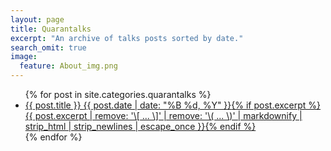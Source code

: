 ```yaml
---
layout: page
title: Quarantalks
excerpt: "An archive of talks posts sorted by date."
search_omit: true
image:
  feature: About_img.png
---
```


<ul class="post-list">
{% for post in site.categories.quarantalks %} 
  <li><article><a href="{{ site.url }}{{ post.url }}">{{ post.title }} <span class="entry-date"><time datetime="{{ post.date | date_to_xmlschema }}">{{ post.date | date: "%B %d, %Y" }}</time></span>{% if post.excerpt %} <span class="excerpt">{{ post.excerpt | remove: '\[ ... \]' | remove: '\( ... \)' | markdownify | strip_html | strip_newlines | escape_once }}</span>{% endif %}</a></article></li>
{% endfor %}
</ul>
